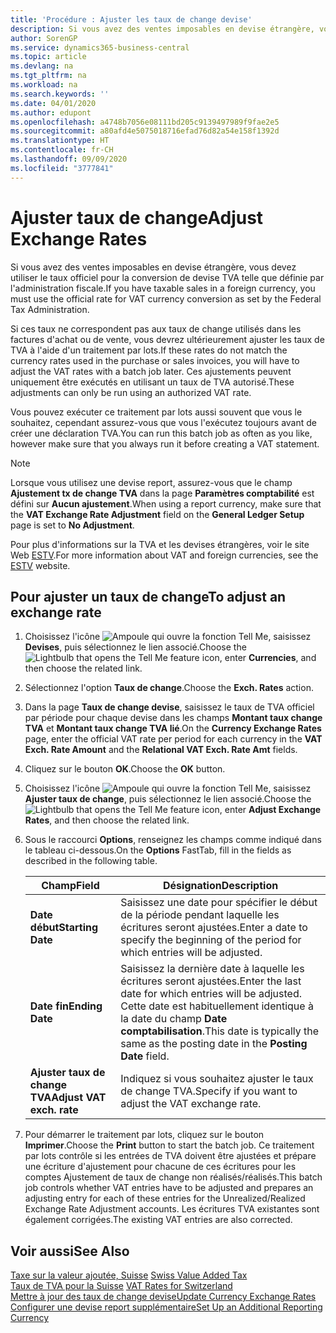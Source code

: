```yaml
---
title: 'Procédure : Ajuster les taux de change devise'
description: Si vous avez des ventes imposables en devise étrangère, vous devez utiliser le taux officiel pour la conversion de devise TVA telle que définie par l'administration fiscale.
author: SorenGP
ms.service: dynamics365-business-central
ms.topic: article
ms.devlang: na
ms.tgt_pltfrm: na
ms.workload: na
ms.search.keywords: ''
ms.date: 04/01/2020
ms.author: edupont
ms.openlocfilehash: a4748b7056e08111bd205c9139497989f9fae2e5
ms.sourcegitcommit: a80afd4e5075018716efad76d82a54e158f1392d
ms.translationtype: HT
ms.contentlocale: fr-CH
ms.lasthandoff: 09/09/2020
ms.locfileid: "3777841"
---
```

# <a name="adjust-exchange-rates"></a><span data-ttu-id="b0d7d-103">Ajuster taux de change</span><span class="sxs-lookup"><span data-stu-id="b0d7d-103">Adjust Exchange Rates</span></span>
<span data-ttu-id="b0d7d-104">Si vous avez des ventes imposables en devise étrangère, vous devez utiliser le taux officiel pour la conversion de devise TVA telle que définie par l'administration fiscale.</span><span class="sxs-lookup"><span data-stu-id="b0d7d-104">If you have taxable sales in a foreign currency, you must use the official rate for VAT currency conversion as set by the Federal Tax Administration.</span></span>  

<span data-ttu-id="b0d7d-105">Si ces taux ne correspondent pas aux taux de change utilisés dans les factures d'achat ou de vente, vous devrez ultérieurement ajuster les taux de TVA à l'aide d'un traitement par lots.</span><span class="sxs-lookup"><span data-stu-id="b0d7d-105">If these rates do not match the currency rates used in the purchase or sales invoices, you will have to adjust the VAT rates with a batch job later.</span></span> <span data-ttu-id="b0d7d-106">Ces ajustements peuvent uniquement être exécutés en utilisant un taux de TVA autorisé.</span><span class="sxs-lookup"><span data-stu-id="b0d7d-106">These adjustments can only be run using an authorized VAT rate.</span></span>  

<span data-ttu-id="b0d7d-107">Vous pouvez exécuter ce traitement par lots aussi souvent que vous le souhaitez, cependant assurez-vous que vous l'exécutez toujours avant de créer une déclaration TVA.</span><span class="sxs-lookup"><span data-stu-id="b0d7d-107">You can run this batch job as often as you like, however make sure that you always run it before creating a VAT statement.</span></span>  

> [!NOTE]  
>  <span data-ttu-id="b0d7d-108">Lorsque vous utilisez une devise report, assurez-vous que le champ **Ajustement tx de change TVA** dans la page **Paramètres comptabilité** est défini sur **Aucun ajustement**.</span><span class="sxs-lookup"><span data-stu-id="b0d7d-108">When using a report currency, make sure that the **VAT Exchange Rate Adjustment** field on the **General Ledger Setup** page is set to **No Adjustment**.</span></span>  

<span data-ttu-id="b0d7d-109">Pour plus d'informations sur la TVA et les devises étrangères, voir le site Web [ESTV](https://go.microsoft.com/fwlink/?LinkId=285999).</span><span class="sxs-lookup"><span data-stu-id="b0d7d-109">For more information about VAT and foreign currencies, see the [ESTV](https://go.microsoft.com/fwlink/?LinkId=285999) website.</span></span>  

## <a name="to-adjust-an-exchange-rate"></a><span data-ttu-id="b0d7d-110">Pour ajuster un taux de change</span><span class="sxs-lookup"><span data-stu-id="b0d7d-110">To adjust an exchange rate</span></span>  

1.  <span data-ttu-id="b0d7d-111">Choisissez l'icône ![Ampoule qui ouvre la fonction Tell Me](../../media/ui-search/search_small.png "Dites-moi ce que vous voulez faire"), saisissez **Devises**, puis sélectionnez le lien associé.</span><span class="sxs-lookup"><span data-stu-id="b0d7d-111">Choose the ![Lightbulb that opens the Tell Me feature](../../media/ui-search/search_small.png "Tell me what you want to do") icon, enter **Currencies**, and then choose the related link.</span></span>  
2.  <span data-ttu-id="b0d7d-112">Sélectionnez l'option **Taux de change**.</span><span class="sxs-lookup"><span data-stu-id="b0d7d-112">Choose the **Exch. Rates** action.</span></span>  
3.  <span data-ttu-id="b0d7d-113">Dans la page **Taux de change devise**, saisissez le taux de TVA officiel par période pour chaque devise dans les champs **Montant taux change TVA** et **Montant taux change TVA lié**.</span><span class="sxs-lookup"><span data-stu-id="b0d7d-113">On the **Currency Exchange Rates** page, enter the official VAT rate per period for each currency in the **VAT Exch. Rate Amount** and the **Relational VAT Exch. Rate Amt** fields.</span></span>  
4.  <span data-ttu-id="b0d7d-114">Cliquez sur le bouton **OK**.</span><span class="sxs-lookup"><span data-stu-id="b0d7d-114">Choose the **OK** button.</span></span>  
5.  <span data-ttu-id="b0d7d-115">Choisissez l'icône ![Ampoule qui ouvre la fonction Tell Me](../../media/ui-search/search_small.png "Dites-moi ce que vous voulez faire"), saisissez **Ajuster taux de change**, puis sélectionnez le lien associé.</span><span class="sxs-lookup"><span data-stu-id="b0d7d-115">Choose the ![Lightbulb that opens the Tell Me feature](../../media/ui-search/search_small.png "Tell me what you want to do") icon, enter **Adjust Exchange Rates**, and then choose the related link.</span></span>  
6.  <span data-ttu-id="b0d7d-116">Sous le raccourci **Options**, renseignez les champs comme indiqué dans le tableau ci-dessous.</span><span class="sxs-lookup"><span data-stu-id="b0d7d-116">On the **Options** FastTab, fill in the fields as described in the following table.</span></span>   

    |<span data-ttu-id="b0d7d-117">Champ</span><span class="sxs-lookup"><span data-stu-id="b0d7d-117">Field</span></span>|<span data-ttu-id="b0d7d-118">Désignation</span><span class="sxs-lookup"><span data-stu-id="b0d7d-118">Description</span></span>|  
    |---------------------------------|---------------------------------------|  
    |<span data-ttu-id="b0d7d-119">**Date début**</span><span class="sxs-lookup"><span data-stu-id="b0d7d-119">**Starting Date**</span></span>|<span data-ttu-id="b0d7d-120">Saisissez une date pour spécifier le début de la période pendant laquelle les écritures seront ajustées.</span><span class="sxs-lookup"><span data-stu-id="b0d7d-120">Enter a date to specify the beginning of the period for which entries will be adjusted.</span></span>|  
    |<span data-ttu-id="b0d7d-121">**Date fin**</span><span class="sxs-lookup"><span data-stu-id="b0d7d-121">**Ending Date**</span></span>|<span data-ttu-id="b0d7d-122">Saisissez la dernière date à laquelle les écritures seront ajustées.</span><span class="sxs-lookup"><span data-stu-id="b0d7d-122">Enter the last date for which entries will be adjusted.</span></span> <span data-ttu-id="b0d7d-123">Cette date est habituellement identique à la date du champ **Date comptabilisation**.</span><span class="sxs-lookup"><span data-stu-id="b0d7d-123">This date is typically the same as the posting date in the **Posting Date** field.</span></span>|  
    |<span data-ttu-id="b0d7d-124">**Ajuster taux de change TVA**</span><span class="sxs-lookup"><span data-stu-id="b0d7d-124">**Adjust VAT exch. rate**</span></span>|<span data-ttu-id="b0d7d-125">Indiquez si vous souhaitez ajuster le taux de change TVA.</span><span class="sxs-lookup"><span data-stu-id="b0d7d-125">Specify if you want to adjust the VAT exchange rate.</span></span>|  

7.  <span data-ttu-id="b0d7d-126">Pour démarrer le traitement par lots, cliquez sur le bouton **Imprimer**.</span><span class="sxs-lookup"><span data-stu-id="b0d7d-126">Choose the **Print** button to start the batch job.</span></span> <span data-ttu-id="b0d7d-127">Ce traitement par lots contrôle si les entrées de TVA doivent être ajustées et prépare une écriture d'ajustement pour chacune de ces écritures pour les comptes Ajustement de taux de change non réalisés/réalisés.</span><span class="sxs-lookup"><span data-stu-id="b0d7d-127">This batch job controls whether VAT entries have to be adjusted and prepares an adjusting entry for each of these entries for the Unrealized/Realized Exchange Rate Adjustment accounts.</span></span> <span data-ttu-id="b0d7d-128">Les écritures TVA existantes sont également corrigées.</span><span class="sxs-lookup"><span data-stu-id="b0d7d-128">The existing VAT entries are also corrected.</span></span>  

## <a name="see-also"></a><span data-ttu-id="b0d7d-129">Voir aussi</span><span class="sxs-lookup"><span data-stu-id="b0d7d-129">See Also</span></span>  
 <span data-ttu-id="b0d7d-130">[Taxe sur la valeur ajoutée, Suisse](swiss-value-added-tax.md) </span><span class="sxs-lookup"><span data-stu-id="b0d7d-130">[Swiss Value Added Tax](swiss-value-added-tax.md) </span></span>  
 <span data-ttu-id="b0d7d-131">[Taux de TVA pour la Suisse](vat-rates-for-switzerland.md) </span><span class="sxs-lookup"><span data-stu-id="b0d7d-131">[VAT Rates for Switzerland](vat-rates-for-switzerland.md) </span></span>  
[<span data-ttu-id="b0d7d-132">Mettre à jour des taux de change devise</span><span class="sxs-lookup"><span data-stu-id="b0d7d-132">Update Currency Exchange Rates</span></span>](../../finance-how-update-currencies.md)  
[<span data-ttu-id="b0d7d-133">Configurer une devise report supplémentaire</span><span class="sxs-lookup"><span data-stu-id="b0d7d-133">Set Up an Additional Reporting Currency</span></span>](../../finance-how-setup-additional-currencies.md)
